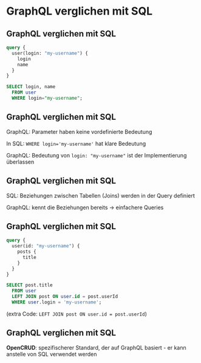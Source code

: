 # GraphQL verglichen mit SQL

## GraphQL verglichen mit SQL

```graphql
query {
  user(login: "my-username") {
    login
    name
  }
}
```

```sql
SELECT login, name
  FROM user
  WHERE login="my-username";
```

## GraphQL verglichen mit SQL

GraphQL: Parameter haben keine vordefinierte Bedeutung

In SQL: `WHERE login='my-username'` hat klare Bedeutung

GraphQL: Bedeutung von `login: "my-username"` ist der Implementierung überlassen

## GraphQL verglichen mit SQL

SQL: Beziehungen zwischen Tabellen (Joins) werden in der Query definiert

GraphQL: kennt die Beziehungen bereits → einfachere Queries

## GraphQL verglichen mit SQL

```graphql
query {
  user(id: "my-username") {
    posts {
      title
    }
  }
}
```

```sql
SELECT post.title
  FROM user
  LEFT JOIN post ON user.id = post.userId
  WHERE user.login = 'my-username';
```

(extra Code: `LEFT JOIN post ON user.id = post.userId`)

## GraphQL verglichen mit SQL

**OpenCRUD**: spezifischerer Standard, der auf GraphQL basiert - er kann anstelle von SQL verwendet werden
